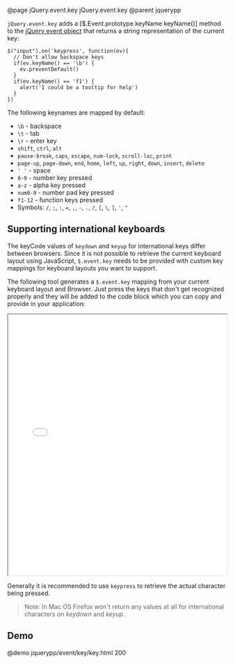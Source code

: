 @page jQuery.event.key jQuery.event.key
@parent jquerypp

`jQuery.event.key` adds a [$.Event.prototype.keyName keyName()] method to the
[jQuery event object](http://api.jquery.com/category/events/event-object/)
that returns a string representation of the current key:

	$("input").on('keypress', function(ev){
	  // Don't allow backspace keys
	  if(ev.keyName() == '\b') {
	    ev.preventDefault()
	  }
	  if(ev.keyName() == 'f1') {
	    alert('I could be a tooltip for help')
	  }
	})

The following keynames are mapped by default:

* `\b` - backspace
* `\t` - tab
* `\r` - enter key
* `shift`, `ctrl`, `alt`
* `pause-break`, `caps`, `escape`, `num-lock`, `scroll-loc`, `print`
* `page-up`, `page-down`, `end`, `home`, `left`, `up`, `right`, `down`, `insert`, `delete`
* `' '` - space
* `0-9` - number key pressed
* `a-z` - alpha key pressed
* `num0-9` - number pad key pressed
* `f1-12` - function keys pressed
* Symbols: `/`, `;`, `:`, `=`, `,`, `-`, `.`, `/`, `[`, `\`, `]`, `'`, `"`

## Supporting international keyboards

The keyCode values of `keydown` and `keyup` for international keys differ between browsers. Since it is not possible
to retrieve the current keyboard layout using JavaScript, `$.event.key` needs to be provided with custom key mappings
for keyboard layouts you want to support.

The following tool generates a `$.event.key` mapping from your current keyboard layout and Browser.
Just press the keys that don't get recognized properly and they will be added to the code block
which you can copy and provide in your application:

<iframe src="../jquerypp/event/key/customizer.html" style="height: 600px;width: 100%"></iframe>

Generally it is recommended to use `keypress` to retrieve the actual character being pressed.

> Note: In Mac OS Firefox won't return any values at all for international
characters on *keydown* and *keyup*.

## Demo

@demo jquerypp/event/key/key.html 200
